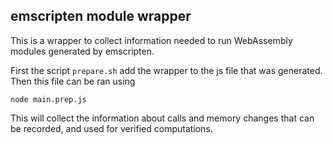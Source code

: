 ## emscripten module wrapper

This is a wrapper to collect information needed to run WebAssembly modules generated by emscripten.

First the script `prepare.sh` add the wrapper to the js file that was generated. Then this file
can be ran using
```
node main.prep.js
```

This will collect the information about calls and memory changes that can be recorded, and used for verified computations.

